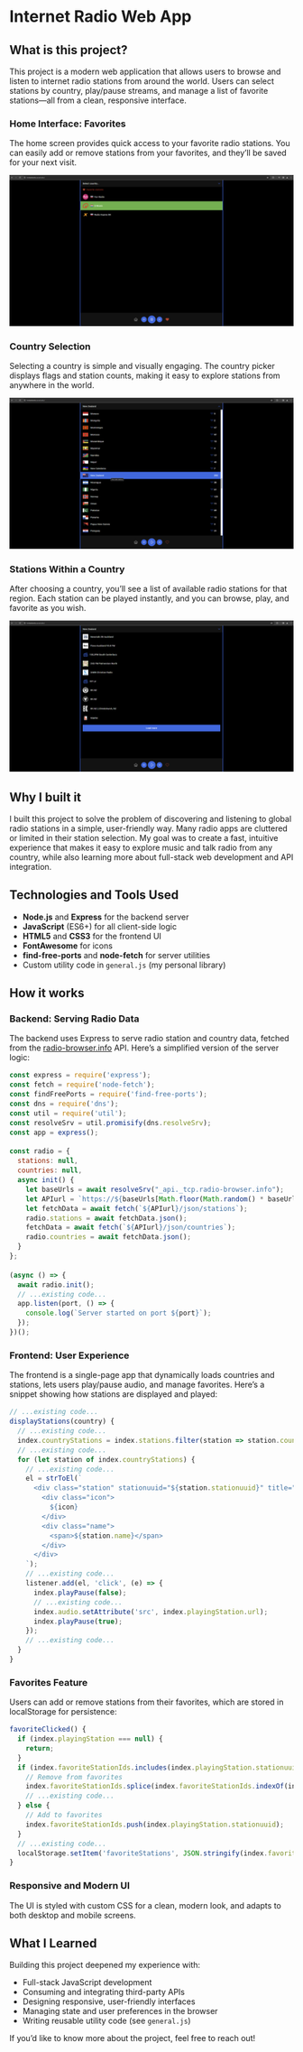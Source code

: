 # Internet Radio Web App

## What is this project?

This project is a modern web application that allows users to browse and listen to internet radio stations from around the world. Users can select stations by country, play/pause streams, and manage a list of favorite stations—all from a clean, responsive interface.

### Home Interface: Favorites

The home screen provides quick access to your favorite radio stations. You can easily add or remove stations from your favorites, and they’ll be saved for your next visit.

![Screenshot of the home interface with favorite stations](./READMEImages/1.jpg "Home interface with favorite stations")

### Country Selection

Selecting a country is simple and visually engaging. The country picker displays flags and station counts, making it easy to explore stations from anywhere in the world.

![Screenshot of country selection interface](./READMEImages/2.jpg "Country selection interface")

### Stations Within a Country

After choosing a country, you’ll see a list of available radio stations for that region. Each station can be played instantly, and you can browse, play, and favorite as you wish.

![Screenshot of radio stations interface inside a country](./READMEImages/3.jpg "Radio stations interface inside a country")

## Why I built it

I built this project to solve the problem of discovering and listening to global radio stations in a simple, user-friendly way. Many radio apps are cluttered or limited in their station selection. My goal was to create a fast, intuitive experience that makes it easy to explore music and talk radio from any country, while also learning more about full-stack web development and API integration.

## Technologies and Tools Used

- **Node.js** and **Express** for the backend server
- **JavaScript** (ES6+) for all client-side logic
- **HTML5** and **CSS3** for the frontend UI
- **FontAwesome** for icons
- **find-free-ports** and **node-fetch** for server utilities
- Custom utility code in `general.js` (my personal library)

## How it works

### Backend: Serving Radio Data

The backend uses Express to serve radio station and country data, fetched from the [radio-browser.info](https://www.radio-browser.info/) API. Here’s a simplified version of the server logic:

```js
const express = require('express');
const fetch = require('node-fetch');
const findFreePorts = require('find-free-ports');
const dns = require('dns');
const util = require('util');
const resolveSrv = util.promisify(dns.resolveSrv);
const app = express();

const radio = {
  stations: null,
  countries: null,
  async init() {
    let baseUrls = await resolveSrv("_api._tcp.radio-browser.info");
    let APIurl = `https://${baseUrls[Math.floor(Math.random() * baseUrls.length)].name}`;
    let fetchData = await fetch(`${APIurl}/json/stations`);
    radio.stations = await fetchData.json();
    fetchData = await fetch(`${APIurl}/json/countries`);
    radio.countries = await fetchData.json();
  }
};

(async () => {
  await radio.init();
  // ...existing code...
  app.listen(port, () => {
    console.log(`Server started on port ${port}`);
  });
})();
```

### Frontend: User Experience

The frontend is a single-page app that dynamically loads countries and stations, lets users play/pause audio, and manage favorites. Here’s a snippet showing how stations are displayed and played:

```js
// ...existing code...
displayStations(country) {
  // ...existing code...
  index.countryStations = index.stations.filter(station => station.country === index.currentCountry);
  // ...existing code...
  for (let station of index.countryStations) {
    // ...existing code...
    el = strToEl(`
      <div class="station" stationuuid="${station.stationuuid}" title="Play this station">
        <div class="icon">
          ${icon}
        </div>
        <div class="name">
          <span>${station.name}</span>
        </div>
      </div>
    `);
    // ...existing code...
    listener.add(el, 'click', (e) => {
      index.playPause(false);
      // ...existing code...
      index.audio.setAttribute('src', index.playingStation.url);
      index.playPause(true);
    });
    // ...existing code...
  }
}
```

### Favorites Feature

Users can add or remove stations from their favorites, which are stored in localStorage for persistence:

```js
favoriteClicked() {
  if (index.playingStation === null) {
    return;
  }
  if (index.favoriteStationIds.includes(index.playingStation.stationuuid)) {
    // Remove from favorites
    index.favoriteStationIds.splice(index.favoriteStationIds.indexOf(index.playingStation.stationuuid), 1);
    // ...existing code...
  } else {
    // Add to favorites
    index.favoriteStationIds.push(index.playingStation.stationuuid);
  }
  // ...existing code...
  localStorage.setItem('favoriteStations', JSON.stringify(index.favoriteStationIds));
}
```

### Responsive and Modern UI

The UI is styled with custom CSS for a clean, modern look, and adapts to both desktop and mobile screens.

## What I Learned

Building this project deepened my experience with:
- Full-stack JavaScript development
- Consuming and integrating third-party APIs
- Designing responsive, user-friendly interfaces
- Managing state and user preferences in the browser
- Writing reusable utility code (see `general.js`)

If you’d like to know more about the project, feel free to reach out!
